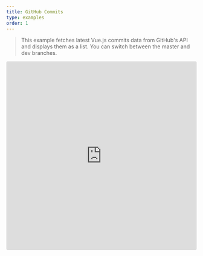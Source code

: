 ```yaml
---
title: GitHub Commits
type: examples
order: 1
---
```


> This example fetches latest Vue.js commits data from GitHub's API and displays them as a list. You can switch between the master and dev branches.

<iframe src="https://codesandbox.io/embed/github/vuejs/v2.vuejs.rg/tree/master/src/v2/examples/vue-20-github-commits?codemirror=1&hidedevtools=1&hidenavigation=1&theme=light" style="width:100%; height:500px; border:0; border-radius: 4px; overflow:hidden;" title="vue-20-template-compilation" allow="geolocation; microphone; camera; midi; vr; accelerometer; gyroscope; payment; ambient-light-sensor; encrypted-media; usb" sandbox="allow-modals allow-forms allow-popups allow-scripts allow-same-origin"></iframe>
